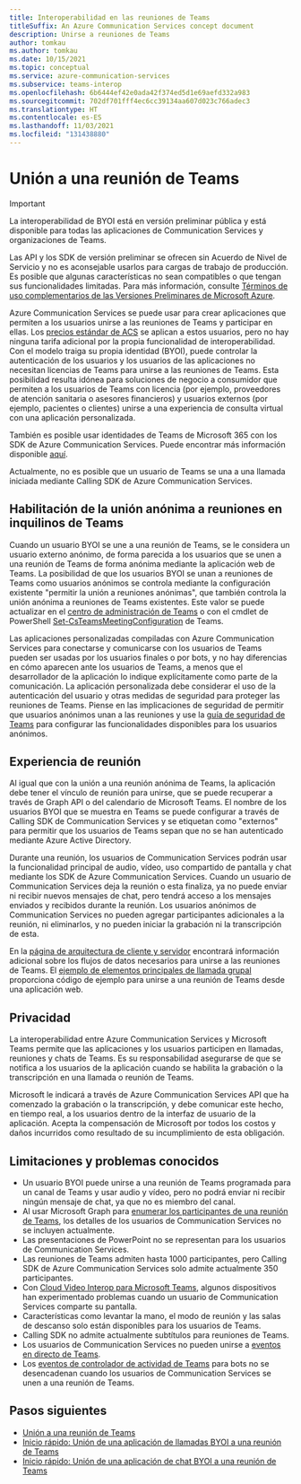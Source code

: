 ```yaml
---
title: Interoperabilidad en las reuniones de Teams
titleSuffix: An Azure Communication Services concept document
description: Unirse a reuniones de Teams
author: tomkau
ms.author: tomkau
ms.date: 10/15/2021
ms.topic: conceptual
ms.service: azure-communication-services
ms.subservice: teams-interop
ms.openlocfilehash: 6b6444ef42e0ada42f374ed5d1e69aefd332a983
ms.sourcegitcommit: 702df701fff4ec6cc39134aa607d023c766adec3
ms.translationtype: HT
ms.contentlocale: es-ES
ms.lasthandoff: 11/03/2021
ms.locfileid: "131438880"
---
```

# <a name="join-a-teams-meeting"></a>Unión a una reunión de Teams

> [!IMPORTANT]
> La interoperabilidad de BYOI está en versión preliminar pública y está disponible para todas las aplicaciones de Communication Services y organizaciones de Teams.
>
> Las API y los SDK de versión preliminar se ofrecen sin Acuerdo de Nivel de Servicio y no es aconsejable usarlos para cargas de trabajo de producción. Es posible que algunas características no sean compatibles o que tengan sus funcionalidades limitadas. Para más información, consulte [Términos de uso complementarios de las Versiones Preliminares de Microsoft Azure](https://azure.microsoft.com/support/legal/preview-supplemental-terms/).

Azure Communication Services se puede usar para crear aplicaciones que permiten a los usuarios unirse a las reuniones de Teams y participar en ellas. Los [precios estándar de ACS](https://azure.microsoft.com/pricing/details/communication-services/) se aplican a estos usuarios, pero no hay ninguna tarifa adicional por la propia funcionalidad de interoperabilidad. Con el modelo traiga su propia identidad (BYOI), puede controlar la autenticación de los usuarios y los usuarios de las aplicaciones no necesitan licencias de Teams para unirse a las reuniones de Teams. Esta posibilidad resulta idónea para soluciones de negocio a consumidor que permiten a los usuarios de Teams con licencia (por ejemplo, proveedores de atención sanitaria o asesores financieros) y usuarios externos (por ejemplo, pacientes o clientes) unirse a una experiencia de consulta virtual con una aplicación personalizada.

También es posible usar identidades de Teams de Microsoft 365 con los SDK de Azure Communication Services. Puede encontrar más información disponible [aquí](./teams-interop.md).

Actualmente, no es posible que un usuario de Teams se una a una llamada iniciada mediante Calling SDK de Azure Communication Services.

## <a name="enabling-anonymous-meeting-join-in-your-teams-tenant"></a>Habilitación de la unión anónima a reuniones en inquilinos de Teams

Cuando un usuario BYOI se une a una reunión de Teams, se le considera un usuario externo anónimo, de forma parecida a los usuarios que se unen a una reunión de Teams de forma anónima mediante la aplicación web de Teams. La posibilidad de que los usuarios BYOI se unan a reuniones de Teams como usuarios anónimos se controla mediante la configuración existente "permitir la unión a reuniones anónimas", que también controla la unión anónima a reuniones de Teams existentes. Este valor se puede actualizar en el [centro de administración de Teams](https://admin.teams.microsoft.com/meetings/settings) o con el cmdlet de PowerShell [Set-CsTeamsMeetingConfiguration](/powershell/module/skype/set-csteamsmeetingconfiguration) de Teams.  

Las aplicaciones personalizadas compiladas con Azure Communication Services para conectarse y comunicarse con los usuarios de Teams pueden ser usadas por los usuarios finales o por bots, y no hay diferencias en cómo aparecen ante los usuarios de Teams, a menos que el desarrollador de la aplicación lo indique explícitamente como parte de la comunicación. La aplicación personalizada debe considerar el uso de la autenticación del usuario y otras medidas de seguridad para proteger las reuniones de Teams. Piense en las implicaciones de seguridad de permitir que usuarios anónimos unan a las reuniones y use la [guía de seguridad de Teams](/microsoftteams/teams-security-guide#addressing-threats-to-teams-meetings) para configurar las funcionalidades disponibles para los usuarios anónimos.

## <a name="meeting-experience"></a>Experiencia de reunión

Al igual que con la unión a una reunión anónima de Teams, la aplicación debe tener el vínculo de reunión para unirse, que se puede recuperar a través de Graph API o del calendario de Microsoft Teams. El nombre de los usuarios BYOI que se muestra en Teams se puede configurar a través de Calling SDK de Communication Services y se etiquetan como "externos" para permitir que los usuarios de Teams sepan que no se han autenticado mediante Azure Active Directory.

Durante una reunión, los usuarios de Communication Services podrán usar la funcionalidad principal de audio, vídeo, uso compartido de pantalla y chat mediante los SDK de Azure Communication Services. Cuando un usuario de Communication Services deja la reunión o esta finaliza, ya no puede enviar ni recibir nuevos mensajes de chat, pero tendrá acceso a los mensajes enviados y recibidos durante la reunión. Los usuarios anónimos de Communication Services no pueden agregar participantes adicionales a la reunión, ni eliminarlos, y no pueden iniciar la grabación ni la transcripción de esta.

En la [página de arquitectura de cliente y servidor](client-and-server-architecture.md) encontrará información adicional sobre los flujos de datos necesarios para unirse a las reuniones de Teams. El [ejemplo de elementos principales de llamada grupal](../samples/calling-hero-sample.md) proporciona código de ejemplo para unirse a una reunión de Teams desde una aplicación web.

## <a name="privacy"></a>Privacidad
La interoperabilidad entre Azure Communication Services y Microsoft Teams permite que las aplicaciones y los usuarios participen en llamadas, reuniones y chats de Teams. Es su responsabilidad asegurarse de que se notifica a los usuarios de la aplicación cuando se habilita la grabación o la transcripción en una llamada o reunión de Teams.

Microsoft le indicará a través de Azure Communication Services API que ha comenzado la grabación o la transcripción, y debe comunicar este hecho, en tiempo real, a los usuarios dentro de la interfaz de usuario de la aplicación. Acepta la compensación de Microsoft por todos los costos y daños incurridos como resultado de su incumplimiento de esta obligación.

## <a name="limitations-and-known-issues"></a>Limitaciones y problemas conocidos

- Un usuario BYOI puede unirse a una reunión de Teams programada para un canal de Teams y usar audio y vídeo, pero no podrá enviar ni recibir ningún mensaje de chat, ya que no es miembro del canal.
- Al usar Microsoft Graph para [enumerar los participantes de una reunión de Teams](/graph/api/call-list-participants), los detalles de los usuarios de Communication Services no se incluyen actualmente.
- Las presentaciones de PowerPoint no se representan para los usuarios de Communication Services.
- Las reuniones de Teams admiten hasta 1000 participantes, pero Calling SDK de Azure Communication Services solo admite actualmente 350 participantes.
- Con [Cloud Video Interop para Microsoft Teams](/microsoftteams/cloud-video-interop), algunos dispositivos han experimentado problemas cuando un usuario de Communication Services comparte su pantalla.
- Características como levantar la mano, el modo de reunión y las salas de descanso solo están disponibles para los usuarios de Teams.
- Calling SDK no admite actualmente subtítulos para reuniones de Teams.
- Los usuarios de Communication Services no pueden unirse a [eventos en directo de Teams](/microsoftteams/teams-live-events/what-are-teams-live-events).
- Los [eventos de controlador de actividad de Teams](/microsoftteams/platform/bots/bot-basics?tabs=csharp) para bots no se desencadenan cuando los usuarios de Communication Services se unen a una reunión de Teams.

## <a name="next-steps"></a>Pasos siguientes

- [Unión a una reunión de Teams](../how-tos/calling-sdk/teams-interoperability.md)
- [Inicio rápido: Unión de una aplicación de llamadas BYOI a una reunión de Teams](../quickstarts/voice-video-calling/get-started-teams-interop.md)
- [Inicio rápido: Unión de una aplicación de chat BYOI a una reunión de Teams](../quickstarts/chat/meeting-interop.md)
